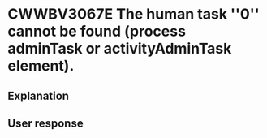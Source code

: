# CWWBV3067E The human task ''0'' cannot be found (process adminTask or activityAdminTask element).

## Explanation

## User response